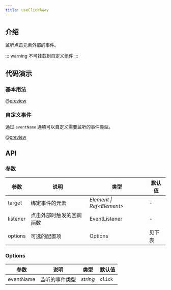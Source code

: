 ```yaml
---
title: useClickAway
---
```

## 介绍

监听点击元素外部的事件。

::: warning
不可挂载到自定义组件
:::

## 代码演示

### 基本用法

@[preview](./demo/index.vue)

### 自定义事件

通过 `eventName` 选项可以自定义需要监听的事件类型。

@[preview](./demo/customizeEvent.vue)

## API

### 参数

| 参数     | 说明                     | 类型                     | 默认值 |
| -------- | ------------------------ | ---------------------- | ------ |
| target   | 绑定事件的元素           | _Element \| Ref\<Element>_ | -      |
| listener | 点击外部时触发的回调函数 | EventListener          | -      |
| options  | 可选的配置项             | Options                | 见下表 |

### Options

| 参数      | 说明           | 类型     | 默认值  |
| --------- | -------------- | -------- | ------- |
| eventName | 监听的事件类型 | _string_ | `click` |

<script setup></script>
